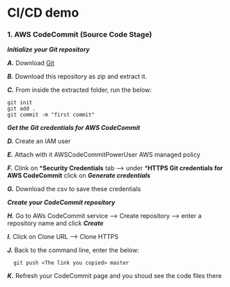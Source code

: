 # CI/CD demo

### 1. AWS CodeCommit (Source Code Stage)

  ***Initialize your Git repository***
  
  ***A.*** Download [Git](https://git-scm.com/downloads)

  ***B.*** Download this repository as zip and extract it.
  
  ***C.*** From inside the extracted folder, run the below:
  
    git init
    git add . 
    git commit -m "first commit"
  
  ***Get the Git credentials for AWS CodeCommit***
  
  ***D.*** Create an IAM user
  
  ***E.*** Attach with it AWSCodeCommitPowerUser AWS managed policy
  
  ***F.*** Clink on ***Security Credentials** tab --> under ***HTTPS Git credentials for AWS CodeCommit** click on ***Generate credentials***
  
  ***G.*** Download the csv to save these credentials
 
   ***Create your CodeCommit repository***
   
  ***H.*** Go to AWs CodeCommit service --> Create repository --> enter a repository name and click ***Create***
  
  ***I.*** Click on Clone URL --> Clone HTTPS
  
  ***J.*** Back to the command line, enter the below:
  
      git push <The link you copied> master
 
  ***K.*** Refresh your CodeCommit page and you shoud see the code files there
  
  
